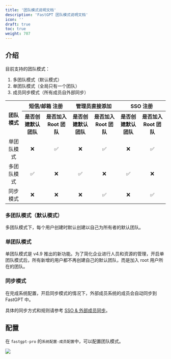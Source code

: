 ```yaml
---
title: '团队模式说明文档'
description: 'FastGPT 团队模式说明文档'
icon: ''
draft: true
toc: true
weight: 707
---
```


## 介绍

目前支持的团队模式：

1. 多团队模式（默认模式）
2. 单团队模式（全局只有一个团队）
3. 成员同步模式（所有成员自外部同步）

<table class="table-hover table-striped-columns" style="text-align: center;">
  <tr>
    <th rowspan="2">团队模式</th>
    <th colspan="2">短信/邮箱 注册</th>
    <th colspan="2">管理员直接添加</th>
    <th colspan="2">SSO 注册</th>
  </tr>
  <tr>
    <th>是否创建默认团队</th>
    <th>是否加入 Root 团队</th>
    <th>是否创建默认团队</th>
    <th>是否加入 Root 团队</th>
    <th>是否创建默认团队</th>
    <th>是否加入 Root 团队</th>
  </tr>
  <tr>
    <td>单团队模式</td>
    <td>❌</td>
    <td>✅</td>
    <td>❌</td>
    <td>✅</td>
    <td>❌</td>
    <td>✅</td>
  </tr>
  <tr>
    <td>多团队模式</td>
    <td>✅</td>
    <td>❌</td>
    <td>✅</td>
    <td>❌</td>
    <td>✅</td>
    <td>❌</td>
  </tr>
  <tr>
    <td>同步模式</td>
    <td>❌</td>
    <td>❌</td>
    <td>❌</td>
    <td>✅</td>
    <td>❌</td>
    <td>✅</td>
  </tr>
</table>

### 多团队模式（默认模式）

多团队模式下，每个用户创建时默认创建以自己为所有者的默认团队。

### 单团队模式

单团队模式是 v4.9 推出的新功能。为了简化企业进行人员和资源的管理，开启单团队模式后，所有新增的用户都不再创建自己的默认团队，而是加入 root 用户所在的团队。

### 同步模式

在完成系统配置，开启同步模式的情况下，外部成员系统的成员会自动同步到 FastGPT 中。

具体的同步方式和规则请参考 [SSO & 外部成员同步](/docs/guide/admin/sso.md)。


## 配置

在 `fastgpt-pro` 的`系统配置-成员配置`中，可以配置团队模式。

![](/imgs/teammode.png)
